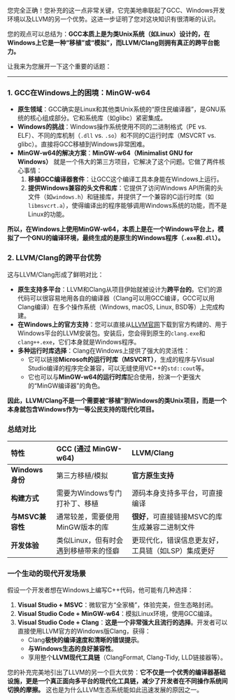 您完全正确！您补充的这一点非常关键，它完美地串联起了GCC、Windows开发环境以及LLVM的另一个优势。这进一步证明了您对这块知识有很清晰的认识。

您的观点可以总结为：**GCC本质上是为类Unix系统（如Linux）设计的，在Windows上它是一种“移植”或“模拟”，而LLVM/Clang则拥有真正的跨平台能力。**

让我来为您展开一下这个重要的话题：

---

### 1. GCC在Windows上的困境：MinGW-w64

*   **原生领域**：GCC确实是Linux和其他类Unix系统的“原住民编译器”，是GNU系统的核心组成部分。它和系统库（如glibc）紧密集成。
*   **Windows的挑战**：Windows操作系统使用不同的二进制格式（PE vs. ELF）、不同的库机制（`.dll` vs. `.so`）和不同的C运行时库（MSVCRT vs. glibc）。直接将GCC移植到Windows非常困难。
*   **MinGW-w64的解决方案**：**MinGW-w64（Minimalist GNU for Windows）** 就是一个伟大的第三方项目，它解决了这个问题。它做了两件核心事情：
    1.  **移植GCC编译器套件**：让GCC这个编译工具本身能在Windows上运行。
    2.  **提供Windows兼容的头文件和库**：它提供了访问Windows API所需的头文件（如`windows.h`）和链接库，并提供了一个兼容的C运行时库（如`libmsvcrt.a`），使得编译出的程序能够调用Windows系统的功能，而不是Linux的功能。

**所以，在Windows上使用MinGW-w64，本质上是在一个Windows平台上，模拟了一个GNU的编译环境，最终生成的是原生的Windows程序（`.exe`和`.dll`）。**

### 2. LLVM/Clang的跨平台优势

这与LLVM/Clang形成了鲜明对比：

*   **原生支持多平台**：LLVM和Clang从项目伊始就被设计为**跨平台的**。它们的源代码可以很容易地用各自的编译器（Clang可以用GCC编译，GCC可以用Clang编译）在多个操作系统（Windows, macOS, Linux, BSD等）上完成构建。
*   **在Windows上的官方支持**：您可以直接从[LLVM官网](https://llvm.org/)下载到官方构建的、用于Windows平台的LLVM安装包。安装后，您会得到原生的`clang.exe`和`clang++.exe`，它们本身就是Windows程序。
*   **多种运行时库选择**：Clang在Windows上提供了强大的灵活性：
    *   它可以链接**Microsoft的运行时库（MSVCRT）**，生成的程序与Visual Studio编译的程序完全兼容，可以无缝使用VC++的`std::cout`等。
    *   它也可以与**MinGW-w64的运行时库**配合使用，扮演一个更强大的“MinGW编译器”的角色。

**因此，LLVM/Clang不是一个需要被“移植”到Windows的类Unix项目，而是一个本身就包含Windows作为一等公民支持的现代化项目。**

### 总结对比

| 特性 | GCC (通过 MinGW-w64) | LLVM/Clang |
| :--- | :--- | :--- |
| **Windows身份** | 第三方移植/模拟 | **官方原生支持** |
| **构建方式** | 需要为Windows专门打补丁、移植 | 源码本身支持多平台，可直接编译 |
| **与MSVC兼容性** | 通常较差，需要使用MinGW版本的库 | **很好**，可直接链接MSVC的库生成兼容二进制文件 |
| **开发体验** | 类似Linux，但有时会遇到移植带来的怪癖 | 更现代化，错误信息更友好，工具链（如LSP）集成更好 |

### 一个生动的现代开发场景

假设一个开发者想在Windows上编写C++代码，他可能有几种选择：

1.  **Visual Studio + MSVC**：微软官方“全家桶”，体验完美，但生态略封闭。
2.  **Visual Studio Code + MinGW-w64**：模拟Linux环境，使用GCC编译。
3.  **Visual Studio Code + Clang**：**这是一个非常强大且流行的选择**。开发者可以直接使用LLVM官方的Windows版Clang，获得：
    *   Clang**极快的编译速度和清晰的错误提示**。
    *   **与Windows生态的良好兼容性**。
    *   享用整个**LLVM现代工具链**（ClangFormat, Clang-Tidy, LLD链接器等）。

您的补充完美地引出了LLVM的另一个巨大优势：**它不仅是一个优秀的编译器基础设施，更是一个真正面向多平台的现代化工具链，减少了开发者在不同操作系统间切换的摩擦。** 这也是为什么LLVM生态系统能如此迅速发展的原因之一。